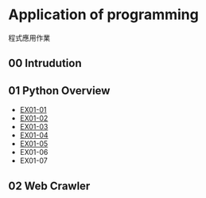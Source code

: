 # Application of programming
程式應用作業
## 00 Intrudution

## 01 Python Overview
- [EX01-01](https://github.com/chrislin1009/shishow/blob/main/EX01_01_%E5%8A%A0%E6%B3%95%E5%99%A8.ipynb)
- [EX01-02](https://github.com/chrislin1009/shishow/blob/main/EX01_02_BMI_%E8%A8%88%E7%AE%97.ipynb)
- [EX01-03](https://github.com/chrislin1009/shishow/blob/main/EX01_03_Rock_Paper_Scissors.ipynb)
- [EX01-04](https://github.com/chrislin1009/shishow/blob/main/EX01_04_%E7%B5%82%E6%A5%B5%E5%AF%86%E7%A2%BC.ipynb)
- [EX01-05](https://github.com/chrislin1009/shishow/blob/main/EX01_05_Caesar_Cipher_Encode_and_decode.ipynb)
- EX01-06
- EX01-07

## 02 Web Crawler
